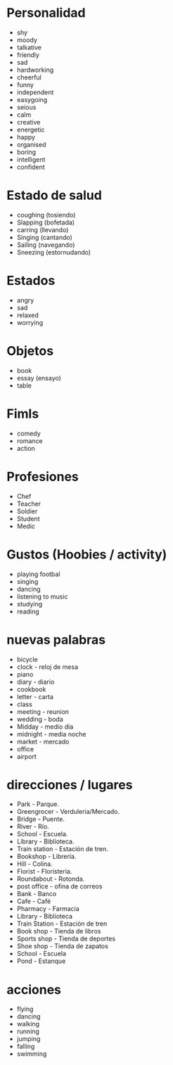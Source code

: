 # Personalidad

- shy
- moody
- talkative
- friendly
- sad
- hardworking
- cheerful
- funny
- independent
- easygoing
- seious
- calm
- creative
- energetic
- happy
- organised
- boring
- intelligent
- confident

# Estado de salud

- coughing (tosiendo)
- Slapping (bofetada)
- carring (llevando)
- Singing (cantando)
- Sailing (navegando)
- Sneezing (estornudando)

# Estados 

- angry
- sad
- relaxed
- worrying


# Objetos

- book
- essay (ensayo)
- table

# Fimls
- comedy
- romance
- action

# Profesiones
- Chef
- Teacher
- Soldier
- Student
- Medic

# Gustos (Hoobies / activity)
- playing footbal
- singing
- dancing
- listening to music
- studying
- reading

# nuevas palabras
- bicycle
- clock - reloj de mesa
- piano
- diary - diario
- cookbook
- letter - carta
- class
- meeting - reunion
- wedding - boda
- Midday - medio dia
- midnight - media noche
- market - mercado
- office
- airport

# direcciones / lugares
* Park - Parque.
* Greengrocer - Verduleria/Mercado.
* Bridge - Puente.
* River - Río.
* School - Escuela.
* Library - Biblioteca.
* Train station - Estación de tren.
* Bookshop - Librería.
* Hill - Colina.
* Florist - Floristeria.
* Roundabout - Rotonda.
* post office - ofina de correos
* Bank - Banco
* Cafe - Café
* Pharmacy - Farmacia
* Library -  Biblioteca
* Train Station - Estación de tren
* Book shop - Tienda de libros
* Sports shop - Tienda de deportes
* Shoe shop - Tienda de zapatos
* School - Escuela
* Pond - Estanque

# acciones
- flying
- dancing
- walking
- running
- jumping
- falling 
- swimming


